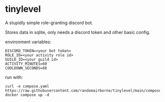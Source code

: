 # tinylevel

A stupidly simple role-granting discord bot.

Stores data in sqlite, only needs a discord token and other basic config.

environment variables:

```dotenv
DISCORD_TOKEN=<your bot token>
ROLE_ID=<your activity role id>
GUILD_ID=<your guild id>
ACTIVITY_MINUTES=60
COOLDOWN_SECONDS=60
```

run with:

```shell
curl -o compose.yaml https://raw.githubusercontent.com/randomairborne/tinylevel/main/compose.yaml
docker compose up -d
```